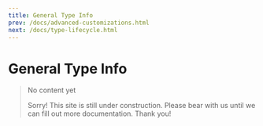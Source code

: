 ```yaml
---
title: General Type Info
prev: /docs/advanced-customizations.html
next: /docs/type-lifecycle.html
---
```

# General Type Info

> No content yet
>
> Sorry! This site is still under construction. Please bear with us until we can fill out more documentation. Thank you!
